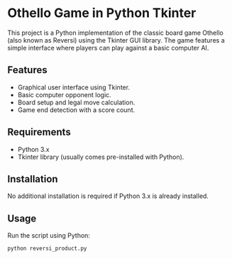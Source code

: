 # Othello Game in Python Tkinter

This project is a Python implementation of the classic board game Othello (also known as Reversi) using the Tkinter GUI library. The game features a simple interface where players can play against a basic computer AI.

## Features

- Graphical user interface using Tkinter.
- Basic computer opponent logic.
- Board setup and legal move calculation.
- Game end detection with a score count.

## Requirements

- Python 3.x
- Tkinter library (usually comes pre-installed with Python).

## Installation

No additional installation is required if Python 3.x is already installed.

## Usage

Run the script using Python:

```bash
python reversi_product.py
